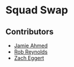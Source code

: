# Squad Swap

## Contributors 
* [Jamie Ahmed](https://github.com/jamieahmed)
* [Rob Reynolds](https://github.com/razorhollow)
* [Zach Eggert](https://github.com/egger0a6)